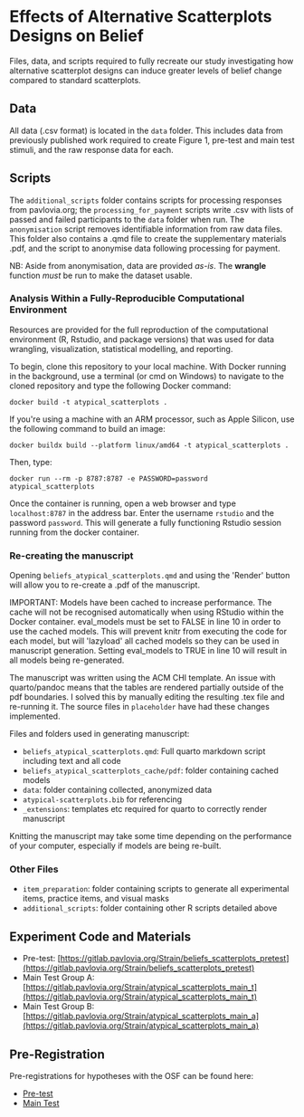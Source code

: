 # Effects of Alternative Scatterplots Designs on Belief

Files, data, and scripts required to fully recreate our study investigating how alternative scatterplot designs can induce greater levels of belief change compared to standard scatterplots.

## Data

All data (.csv format) is located in the `data` folder. This includes data from previously published work required to create Figure 1, pre-test and main test stimuli, and the raw response data for each.

## Scripts

The `additional_scripts` folder contains scripts for processing responses from pavlovia.org; the `processing_for_payment` scripts write .csv with lists of passed and failed participants to the `data` folder when run. The `anonymisation` script removes identifiable information from raw data files. This folder also contains a .qmd file to create the supplementary materials .pdf, and the script to anonymise data following processing for payment.

NB: Aside from anonymisation, data are provided *as-is*. The **wrangle** function *must* be run to make the dataset usable.

### Analysis Within a Fully-Reproducible Computational Environment

Resources are provided for the full reproduction of the computational environment (R, Rstudio, and package versions) that was used for data wrangling, visualization, statistical modelling, and reporting.

To begin, clone this repository to your local machine. With Docker running in the background, use a terminal (or cmd on Windows) to navigate to the cloned repository and type the following Docker command:

```docker build -t atypical_scatterplots .```

If you're using a machine with an ARM processor, such as Apple Silicon, use the following command to build an image:

```docker buildx build --platform linux/amd64 -t atypical_scatterplots .```

Then, type:

```docker run --rm -p 8787:8787 -e PASSWORD=password atypical_scatterplots```

Once the container is running, open a web browser and type `localhost:8787` in the address bar. Enter the username `rstudio` and the password `password`. This will generate a fully functioning Rstudio session running from the docker container.

### Re-creating the manuscript

Opening `beliefs_atypical_scatterplots.qmd` and using the 'Render' button will allow you to re-create a .pdf of the manuscript.

IMPORTANT: Models have been cached to increase performance. The cache will not be recognised automatically when using RStudio within the Docker container. eval_models must be set to FALSE in line 10 in order to use the cached models. This will prevent knitr from executing the code for each model, but will 'lazyload' all cached models so they can be used in manuscript generation. Setting eval_models to TRUE in line 10 will result in all models being re-generated.

The manuscript was written using the ACM CHI template. An issue with quarto/pandoc means that the tables are rendered partially outside of the pdf boundaries. I solved this by manually editing the resulting .tex file and re-running it. The source files in `placeholder` have had these changes implemented.

Files and folders used in generating manuscript:

 - `beliefs_atypical_scatterplots.qmd`: Full quarto markdown script including text and all code
 - `beliefs_atypical_scatterplots_cache/pdf`: folder containing cached models
 - `data`: folder containing collected, anonymized data
 - `atypical-scatterplots.bib` for referencing
 - `_extensions`: templates etc required for quarto to correctly render manuscript

Knitting the manuscript may take some time depending on the performance of your computer, especially if models are being re-built.

### Other Files

 - `item_preparation`: folder containing scripts to generate all experimental items, practice items, and visual masks
 - `additional_scripts`: folder containing other R scripts detailed above

## Experiment Code and Materials

 - Pre-test: [https://gitlab.pavlovia.org/Strain/beliefs_scatterplots_pretest](https://gitlab.pavlovia.org/Strain/beliefs_scatterplots_pretest)
 - Main Test Group A: [https://gitlab.pavlovia.org/Strain/atypical_scatterplots_main_t](https://gitlab.pavlovia.org/Strain/atypical_scatterplots_main_t)
 - Main Test Group B: [https://gitlab.pavlovia.org/Strain/atypical_scatterplots_main_a](https://gitlab.pavlovia.org/Strain/atypical_scatterplots_main_a)
 
## Pre-Registration

Pre-registrations for hypotheses with the OSF can be found here:
 - [Pre-test](https://osf.io/xuf4d)
 - [Main Test](https://osf.io/anmez)
